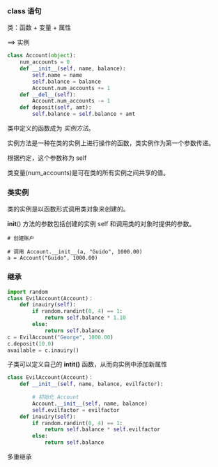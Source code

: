 ### class 语句

类：函数 + 变量 + 属性

==> 实例

``` python
class Account(object):
    num_accounts = 0
    def __init__(self, name, balance):
        self.name = name
        self.balance = balance
        Account.num_accounts += 1
    def __del__(self):
        Account.num_accounts -= 1
    def deposit(self, amt):
        self.balance = self.balance + amt
```

类中定义的函数成为 *实例方法*。

实例方法是一种在类的实例上进行操作的函数，类实例作为第一个参数传递。

根据约定，这个参数称为 self

类变量(num_accounts)是可在类的所有实例之间共享的值。

### 类实例

类的实例是以函数形式调用类对象来创建的。

__init__() 方法的参数包括创建的实例 self 和调用类的对象时提供的参数。

    # 创建账户

    # 调用 Account.__init__(a, "Guido", 1000.00)
    a = Account("Guido", 1000.00)

### 继承

``` python
import random
class EvilAccount(Account)：
    def inauiry(self):
        if random.randint(0, 4) == 1:
            return self.balance * 1.10
        else:
            return self.balance
c = EvilAccount("George", 1000.00)
c.deposit(10.0)
available = c.inauiry()
```

子类可以定义自己的 __intit()__ 函数，从而向实例中添加新属性

``` python
class EvilAccount(Account)：
    def __init__(self, name, balance, evilfactor):
        
        # 初始化 Account
        Account.__init__(self, name, balance)
        self.evilfactor = evilfactor
    def inauiry(self):
        if random.randint(0, 4) == 1:
            return self.balance * self.evilfactor
        else:
            return self.balance
```

多重继承




